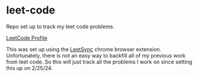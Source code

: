 # leet-code

Repo set up to track my leet code problems. 

[LeetCode Profile](https://leetcode.com/ivanmorrow/)

This was set up using the [LeetSync](https://github.com/3ba2ii/LeetSync) chrome browser extension. Unfortunately, there is not an easy way to backfill all of my previous work from leet code. So this will just track all the problems I work on since setting this up on 2/25/24.
